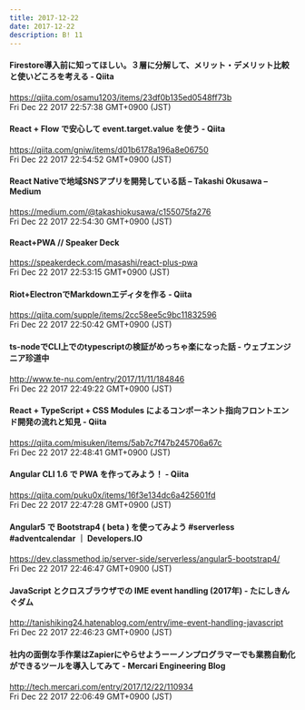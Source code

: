 ```yaml
---
title: 2017-12-22
date: 2017-12-22
description: B! 11
---
```


#### Firestore導入前に知ってほしい。３層に分解して、メリット・デメリット比較と使いどころを考える - Qiita
https://qiita.com/osamu1203/items/23df0b135ed0548ff73b<br>
Fri Dec 22 2017 22:57:38 GMT+0900 (JST)<br>


#### React + Flow で安心して event.target.value を使う - Qiita
https://qiita.com/gniw/items/d01b6178a196a8e06750<br>
Fri Dec 22 2017 22:54:52 GMT+0900 (JST)<br>


#### React Nativeで地域SNSアプリを開発している話 – Takashi Okusawa – Medium
https://medium.com/@takashiokusawa/c155075fa276<br>
Fri Dec 22 2017 22:54:30 GMT+0900 (JST)<br>


#### React+PWA // Speaker Deck
https://speakerdeck.com/masashi/react-plus-pwa<br>
Fri Dec 22 2017 22:53:15 GMT+0900 (JST)<br>


#### Riot+ElectronでMarkdownエディタを作る - Qiita
https://qiita.com/supple/items/2cc58ee5c9bc11832596<br>
Fri Dec 22 2017 22:50:42 GMT+0900 (JST)<br>


#### ts-nodeでCLI上でのtypescriptの検証がめっちゃ楽になった話 - ウェブエンジニア珍道中
http://www.te-nu.com/entry/2017/11/11/184846<br>
Fri Dec 22 2017 22:49:22 GMT+0900 (JST)<br>


#### React + TypeScript + CSS Modules によるコンポーネント指向フロントエンド開発の流れと知見 - Qiita
https://qiita.com/misuken/items/5ab7c7f47b245706a67c<br>
Fri Dec 22 2017 22:48:41 GMT+0900 (JST)<br>


#### Angular CLI 1.6 で PWA を作ってみよう！ - Qiita
https://qiita.com/puku0x/items/16f3e134dc6a425601fd<br>
Fri Dec 22 2017 22:47:28 GMT+0900 (JST)<br>


#### Angular5 で Bootstrap4 ( beta ) を使ってみよう #serverless #adventcalendar ｜ Developers.IO
https://dev.classmethod.jp/server-side/serverless/angular5-bootstrap4/<br>
Fri Dec 22 2017 22:46:47 GMT+0900 (JST)<br>


#### JavaScript とクロスブラウザでの IME event handling (2017年) - たにしきんぐダム
http://tanishiking24.hatenablog.com/entry/ime-event-handling-javascript<br>
Fri Dec 22 2017 22:46:23 GMT+0900 (JST)<br>


#### 社内の面倒な手作業はZapierにやらせようーーノンプログラマーでも業務自動化ができるツールを導入してみて - Mercari Engineering Blog
http://tech.mercari.com/entry/2017/12/22/110934<br>
Fri Dec 22 2017 22:06:49 GMT+0900 (JST)<br>


